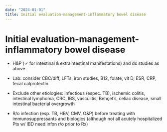 ```yaml
---
date: "2024-01-01"
title: Initial evaluation-management-inflammatory bowel disease
---
```


# Initial evaluation-management-inflammatory bowel disease

* H&P (✓ for intestinal & extraintestinal manifestations) and dx studies as above

* Lab: consider CBC/diff, LFTs, iron studies, B12, folate, vit D, ESR, CRP, fecal calprotectin

* Exclude other etiologies: infectious (espec. TB), ischemic colitis, intestinal lymphoma, CRC, IBS, vasculitis, Behçet’s, celiac disease, small intestinal bacterial overgrowth

* R/o infection (esp. TB, HBV, CMV, O&P) before treating with immunosuppressants and biologics (although not all acutely hospitalized Pts w/ IBD need infxn r/o prior to Rx)
